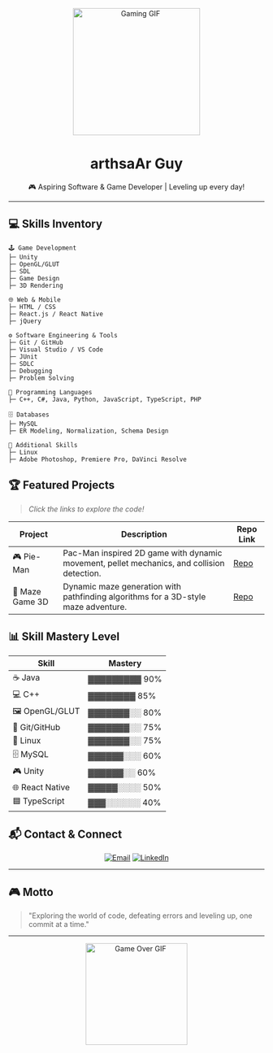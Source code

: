 <!-- 🎮 Gaming-Themed GitHub README for RQx Genix -->

<p align="center">
  <img src="https://media1.giphy.com/media/v1.Y2lkPTc5MGI3NjExaDd5amo5dTdxaHFzNmU3MHRtYTVtejY3Zm82aDNlZ2xrZDRiMDA5eCZlcD12MV9pbnRlcm5hbF9naWZfYnlfaWQmY3Q9Zw/RtdRhc7TxBxB0YAsK6/giphy.gif" alt="Gaming GIF" width="250"/>
</p>

<h1 align="center">arthsaAr Guy</h1>
<p align="center">🎮 Aspiring Software & Game Developer | Leveling up every day!</p>

---

## 💻 Skills Inventory

```
🕹 Game Development
├─ Unity
├─ OpenGL/GLUT
├─ SDL
├─ Game Design
├─ 3D Rendering

🌐 Web & Mobile
├─ HTML / CSS
├─ React.js / React Native
├─ jQuery

⚙ Software Engineering & Tools
├─ Git / GitHub
├─ Visual Studio / VS Code
├─ JUnit
├─ SDLC
├─ Debugging
├─ Problem Solving

📝 Programming Languages
├─ C++, C#, Java, Python, JavaScript, TypeScript, PHP

🗄 Databases
├─ MySQL
├─ ER Modeling, Normalization, Schema Design

🎨 Additional Skills
├─ Linux
├─ Adobe Photoshop, Premiere Pro, DaVinci Resolve
```
## 🏆 Featured Projects

> *Click the links to explore the code!*

| Project | Description | Repo Link |
|---------|-------------|-----------|
| 🎮 Pie-Man | Pac-Man inspired 2D game with dynamic movement, pellet mechanics, and collision detection. | [Repo](https://github.com/arthsaAr/Pieman-OpenGL-GLUT-2D-game) |
| 🧩 Maze Game 3D | Dynamic maze generation with pathfinding algorithms for a 3D-style maze adventure. | [Repo](https://github.com/arthsaAr/Mazegame-OpenGL-GLUT-3D-game) |

## 📊 Skill Mastery Level

| Skill        | Mastery |
|--------------|---------|
| ☕ Java        | ▓▓▓▓▓▓▓▓▓ 90% |
| 💻 C++         | ▓▓▓▓▓▓▓▓ 85% |
| 🖼 OpenGL/GLUT | ▓▓▓▓▓▓▓░░ 80% |
| 🐙 Git/GitHub  | ▓▓▓▓▓▓▓░░ 75% |
| 🐧 Linux       | ▓▓▓▓▓▓▓░░ 75% |
| 🗄 MySQL       | ▓▓▓▓▓▓░░░ 60% |
| 🎮 Unity       | ▓▓▓▓▓▓░░ 60% |
| 🌐 React Native    | ▓▓▓▓▓░░░░ 50% |
| 🟦 TypeScript  | ▓▓▓░░░░░░ 40% |


## 📬 Contact & Connect

<p align="center">
  <a href="mailto:Contact.raashtra@gmail.com"><img src="https://img.shields.io/badge/Email-Contact.raashtra@gmail.com-blue?style=for-the-badge&logo=gmail" alt="Email"></a>
  <a href="https://www.linkedin.com/in/raashtra" target="_blank"><img src="https://img.shields.io/badge/LinkedIn-Raashtra-blue?style=for-the-badge&logo=linkedin" alt="LinkedIn"></a>
</p>

---

## 🎮 Motto
> "Exploring the world of code, defeating errors and leveling up, one commit at a time."

---

<p align="center">
  <img src="https://media.giphy.com/media/l0MYt5jPR6QX5pnqM/giphy.gif" alt="Game Over GIF" width="200"/>
</p>
